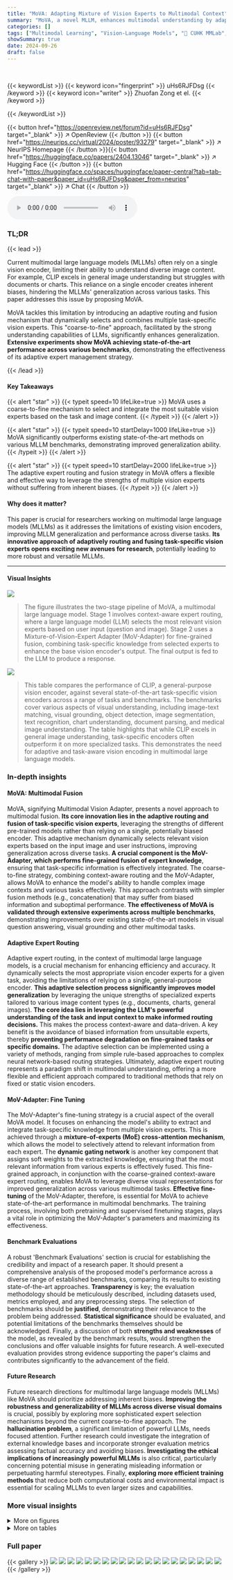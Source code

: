 ```yaml
---
title: "MoVA: Adapting Mixture of Vision Experts to Multimodal Context"
summary: "MoVA, a novel MLLM, enhances multimodal understanding by adaptively routing and fusing task-specific vision experts for improved generalization across diverse image content."
categories: []
tags: ["Multimodal Learning", "Vision-Language Models", "🏢 CUHK MMLab",]
showSummary: true
date: 2024-09-26
draft: false
---
```


<br>

{{< keywordList >}}
{{< keyword icon="fingerprint" >}} uHs6RJFDsg {{< /keyword >}}
{{< keyword icon="writer" >}} Zhuofan Zong et el. {{< /keyword >}}
 
{{< /keywordList >}}

{{< button href="https://openreview.net/forum?id=uHs6RJFDsg" target="_blank" >}}
↗ OpenReview
{{< /button >}}
{{< button href="https://neurips.cc/virtual/2024/poster/93279" target="_blank" >}}
↗ NeurIPS Homepage
{{< /button >}}{{< button href="https://huggingface.co/papers/2404.13046" target="_blank" >}}
↗ Hugging Face
{{< /button >}}
{{< button href="https://huggingface.co/spaces/huggingface/paper-central?tab=tab-chat-with-paper&paper_id=uHs6RJFDsg&paper_from=neurips" target="_blank" >}}
↗ Chat
{{< /button >}}



<audio controls>
    <source src="https://ai-paper-reviewer.com/uHs6RJFDsg/podcast.wav" type="audio/wav">
    Your browser does not support the audio element.
</audio>


### TL;DR


{{< lead >}}

Current multimodal large language models (MLLMs) often rely on a single vision encoder, limiting their ability to understand diverse image content.  For example, CLIP excels in general image understanding but struggles with documents or charts. This reliance on a single encoder creates inherent biases, hindering the MLLMs' generalization across various tasks.  This paper addresses this issue by proposing MoVA.

MoVA tackles this limitation by introducing an adaptive routing and fusion mechanism that dynamically selects and combines multiple task-specific vision experts. This "coarse-to-fine" approach, facilitated by the strong understanding capabilities of LLMs, significantly enhances generalization.  **Extensive experiments show MoVA achieving state-of-the-art performance across various benchmarks**, demonstrating the effectiveness of its adaptive expert management strategy.

{{< /lead >}}


#### Key Takeaways

{{< alert "star" >}}
{{< typeit speed=10 lifeLike=true >}} MoVA uses a coarse-to-fine mechanism to select and integrate the most suitable vision experts based on the task and image content. {{< /typeit >}}
{{< /alert >}}

{{< alert "star" >}}
{{< typeit speed=10 startDelay=1000 lifeLike=true >}} MoVA significantly outperforms existing state-of-the-art methods on various MLLM benchmarks, demonstrating improved generalization ability. {{< /typeit >}}
{{< /alert >}}

{{< alert "star" >}}
{{< typeit speed=10 startDelay=2000 lifeLike=true >}} The adaptive expert routing and fusion strategy in MoVA offers a flexible and effective way to leverage the strengths of multiple vision experts without suffering from inherent biases. {{< /typeit >}}
{{< /alert >}}

#### Why does it matter?
This paper is crucial for researchers working on multimodal large language models (MLLMs) as it addresses the limitations of existing vision encoders, improving MLLM generalization and performance across diverse tasks.  **Its innovative approach of adaptively routing and fusing task-specific vision experts opens exciting new avenues for research**, potentially leading to more robust and versatile MLLMs.

------
#### Visual Insights



![](https://ai-paper-reviewer.com/uHs6RJFDsg/figures_3_1.jpg)

> The figure illustrates the two-stage pipeline of MoVA, a multimodal large language model.  Stage 1 involves context-aware expert routing, where a large language model (LLM) selects the most relevant vision experts based on user input (question and image).  Stage 2 uses a Mixture-of-Vision-Expert Adapter (MoV-Adapter) for fine-grained fusion, combining task-specific knowledge from selected experts to enhance the base vision encoder's output.  The final output is fed to the LLM to produce a response.





![](https://ai-paper-reviewer.com/uHs6RJFDsg/tables_1_1.jpg)

> This table compares the performance of CLIP, a general-purpose vision encoder, against several state-of-the-art task-specific vision encoders across a range of tasks and benchmarks.  The benchmarks cover various aspects of visual understanding, including image-text matching, visual grounding, object detection, image segmentation, text recognition, chart understanding, document parsing, and medical image understanding. The table highlights that while CLIP excels in general image understanding, task-specific encoders often outperform it on more specialized tasks. This demonstrates the need for adaptive and task-aware vision encoding in multimodal large language models.





### In-depth insights


#### MoVA: Multimodal Fusion
MoVA, signifying Multimodal Vision Adapter, presents a novel approach to multimodal fusion.  **Its core innovation lies in the adaptive routing and fusion of task-specific vision experts**, leveraging the strengths of different pre-trained models rather than relying on a single, potentially biased encoder. This adaptive mechanism dynamically selects relevant vision experts based on the input image and user instructions, improving generalization across diverse tasks.  **A crucial component is the MoV-Adapter, which performs fine-grained fusion of expert knowledge**, ensuring that task-specific information is effectively integrated. The coarse-to-fine strategy, combining context-aware routing and the MoV-Adapter, allows MoVA to enhance the model's ability to handle complex image contexts and various tasks effectively. This approach contrasts with simpler fusion methods (e.g., concatenation) that may suffer from biased information and suboptimal performance.  **The effectiveness of MoVA is validated through extensive experiments across multiple benchmarks**, demonstrating improvements over existing state-of-the-art models in visual question answering, visual grounding and other multimodal tasks.

#### Adaptive Expert Routing
Adaptive expert routing, in the context of multimodal large language models, is a crucial mechanism for enhancing efficiency and accuracy.  It dynamically selects the most appropriate vision encoder experts for a given task, avoiding the limitations of relying on a single, general-purpose encoder. **This adaptive selection process significantly improves model generalization** by leveraging the unique strengths of specialized experts tailored to various image content types (e.g., documents, charts, general images).  **The core idea lies in leveraging the LLM's powerful understanding of the task and input context to make informed routing decisions.** This makes the process context-aware and data-driven.  A key benefit is the avoidance of biased information from unsuitable experts, thereby **preventing performance degradation on fine-grained tasks or specific domains.**  The adaptive selection can be implemented using a variety of methods, ranging from simple rule-based approaches to complex neural network-based routing strategies. Ultimately, adaptive expert routing represents a paradigm shift in multimodal understanding, offering a more flexible and efficient approach compared to traditional methods that rely on fixed or static vision encoders.

#### MoV-Adapter: Fine Tuning
The MoV-Adapter's fine-tuning strategy is a crucial aspect of the overall MoVA model.  It focuses on enhancing the model's ability to extract and integrate task-specific knowledge from multiple vision experts. This is achieved through a **mixture-of-experts (MoE) cross-attention mechanism**, which allows the model to selectively attend to relevant information from each expert. The **dynamic gating network** is another key component that assigns soft weights to the extracted knowledge, ensuring that the most relevant information from various experts is effectively fused.  This fine-grained approach, in conjunction with the coarse-grained context-aware expert routing, enables MoVA to leverage diverse visual representations for improved generalization across various multimodal tasks.  **Effective fine-tuning** of the MoV-Adapter, therefore, is essential for MoVA to achieve state-of-the-art performance in multimodal benchmarks. The training process, involving both pretraining and supervised finetuning stages, plays a vital role in optimizing the MoV-Adapter's parameters and maximizing its effectiveness. 

#### Benchmark Evaluations
A robust 'Benchmark Evaluations' section is crucial for establishing the credibility and impact of a research paper.  It should present a comprehensive analysis of the proposed model's performance across a diverse range of established benchmarks, comparing its results to existing state-of-the-art approaches.  **Transparency** is key; the evaluation methodology should be meticulously described, including datasets used, metrics employed, and any preprocessing steps.  The selection of benchmarks should be **justified**, demonstrating their relevance to the problem being addressed.  **Statistical significance** should be evaluated, and potential limitations of the benchmarks themselves should be acknowledged.  Finally, a discussion of both **strengths and weaknesses** of the model, as revealed by the benchmark results, would strengthen the conclusions and offer valuable insights for future research.  A well-executed evaluation provides strong evidence supporting the paper's claims and contributes significantly to the advancement of the field.

#### Future Research
Future research directions for multimodal large language models (MLLMs) like MoVA should prioritize addressing inherent biases.  **Improving the robustness and generalizability of MLLMs across diverse visual domains** is crucial, possibly by exploring more sophisticated expert selection mechanisms beyond the current coarse-to-fine approach.  The **hallucination problem**, a significant limitation of powerful LLMs, needs focused attention.  Further research could investigate the integration of external knowledge bases and incorporate stronger evaluation metrics assessing factual accuracy and avoiding biases.  **Investigating the ethical implications of increasingly powerful MLLMs** is also critical, particularly concerning potential misuse in generating misleading information or perpetuating harmful stereotypes. Finally, **exploring more efficient training methods** that reduce both computational costs and environmental impact is essential for scaling MLLMs to even larger sizes and capabilities.


### More visual insights

<details>
<summary>More on figures
</summary>


![](https://ai-paper-reviewer.com/uHs6RJFDsg/figures_4_1.jpg)

> This figure illustrates the two-stage process of MoVA, a multimodal large language model.  The first stage involves coarse-grained context-aware expert routing, where the LLM selects the most relevant vision experts based on the input image, user question, and expert descriptions. The second stage is a fine-grained expert fusion using the MoV-Adapter, which extracts task-specific knowledge from the selected experts and fuses it with the base vision encoder's representation.  This combined representation is then fed to the LLM to generate a response.


![](https://ai-paper-reviewer.com/uHs6RJFDsg/figures_5_1.jpg)

> This figure illustrates the two-stage training process of the MoVA model. Stage 1 focuses on pretraining, enhancing the model's ability to extract task-specific knowledge. Stage 2 involves supervised finetuning, aiming to improve the model's overall multimodal capabilities.  The diagram visually represents the flow of data and information through the model's components (LLM, Vision Experts, MoV-Adapter, Base Encoder) during both stages, highlighting the different supervision strategies employed.


![](https://ai-paper-reviewer.com/uHs6RJFDsg/figures_5_2.jpg)

> The MoV-Adapter consists of multiple adapter blocks and a text encoder. Each block contains an expert knowledge extractor, a dynamic gating network, and a transformer block. The expert knowledge extractor uses cross-attention layers to extract task-specific knowledge from selected vision experts. The dynamic gating network generates expert-wise soft weights based on multimodal context. The transformer block processes the fused visual representation.  The text encoder extracts language context information from user instructions.


![](https://ai-paper-reviewer.com/uHs6RJFDsg/figures_19_1.jpg)

> This figure illustrates the two-stage process of MoVA.  The first stage, context-aware expert routing, uses the LLM to choose the best vision experts based on the input image and question. The second stage, fine-grained expert fusion with MoV-Adapter, then uses those selected experts to refine the visual representation before the LLM generates a final response. This process combines coarse-grained and fine-grained approaches to leverage the strengths of various vision experts.


![](https://ai-paper-reviewer.com/uHs6RJFDsg/figures_20_1.jpg)

> The figure illustrates the two-stage process of MoVA: 1) Coarse-grained Context-Aware Expert Routing: The LLM selects context-relevant vision experts from a pool based on the user's question and image. 2) Fine-grained Expert Fusion with MoV-Adapter: The MoV-Adapter extracts and fuses task-specific knowledge from the selected experts, enhancing the final visual representation before feeding it to the LLM for response generation. This coarse-to-fine approach leverages expert knowledge based on multimodal context and model expertise, improving generalization.


</details>




<details>
<summary>More on tables
</summary>


![](https://ai-paper-reviewer.com/uHs6RJFDsg/tables_6_1.jpg)
> This table compares the performance of MoVA against other state-of-the-art multimodal large language models (MLLMs) across several benchmark datasets.  The benchmarks cover a range of tasks, and the table shows various metrics including performance scores on each benchmark.  The table also includes details about the language models used (LLM), the number of training samples used in both the pretraining and finetuning stages, and the number of image tokens processed by each model.  This allows for a comparison of MoVA's performance based on different LLMs and training scales.

![](https://ai-paper-reviewer.com/uHs6RJFDsg/tables_7_1.jpg)
> This table compares the performance of MoVA against other state-of-the-art multimodal large language models (MLLMs) across various benchmarks.  It shows the model used (LLM), the number of parameters, the number of training samples used in pre-training (PT) and fine-tuning (SFT), the number of image tokens processed, and the performance scores on several benchmark tasks (MME, MMB, MMBCN, QBench, MathVista, MathVerse, POPE). The results highlight MoVA's competitive performance, particularly its ability to achieve significant gains in challenging tasks.

![](https://ai-paper-reviewer.com/uHs6RJFDsg/tables_7_2.jpg)
> This table compares the performance of various models on the RefCOCO Referring Expression Comprehension (REC) task.  The accuracy (Acc@0.5) is reported for three variations of the RefCOCO dataset (val, test-A, test-B). The models are categorized as either 'Generalist' (models with general-purpose capabilities) or 'Specialist' (models specifically designed for grounding tasks or finetuned on the RefCOCO dataset).  The table aims to demonstrate MoVA's performance relative to other generalist and specialist models, showcasing its effectiveness in a visual grounding task.

![](https://ai-paper-reviewer.com/uHs6RJFDsg/tables_8_1.jpg)
> This table compares the performance of MoVA against LLaVA-Med and LLaVA-1.5 on two biomedical visual question answering (VQA) benchmark datasets: VQA-RAD and SLAKE.  The results are broken down by whether the evaluation was open-set (Open) or closed-set (Close).  LLaVA-Med (ft) represents the performance of LLaVA-Med after full finetuning on the benchmarks.  MoVA shows improvements in both open- and closed-set settings, indicating its ability to generalize and perform well on unseen data.

![](https://ai-paper-reviewer.com/uHs6RJFDsg/tables_8_2.jpg)
> This table presents the results of ablation experiments conducted on the MoVA model.  It shows the performance of MoVA compared to variations where key components are removed or replaced.  Specifically, it examines the effect of removing the context-aware expert routing, removing the MoV-Adapter, and using random routing instead of context-aware routing. The results are presented in terms of accuracy on the GQA, ChartQA, and DocVQA benchmarks, highlighting the contribution of each component to the overall model performance.

![](https://ai-paper-reviewer.com/uHs6RJFDsg/tables_8_3.jpg)
> This table presents the performance comparison of MoVA with different numbers of activated experts (K).  The results are shown for two tasks: GQA and ChartQA.  A dynamic selection of experts is compared against scenarios where a fixed number (1, 2, or 3) of experts are used. This helps illustrate the effectiveness of the model's adaptive expert routing strategy.

![](https://ai-paper-reviewer.com/uHs6RJFDsg/tables_8_4.jpg)
> This table presents the results of ablation studies conducted on MoVA's components.  It shows the performance of MoVA on GQA, ChartQA, and DocVQA when using various configurations: The original MoVA design, a version with random routing instead of context-aware routing, a version without the routing mechanism entirely, and finally, a version without the MoV-Adapter.  By comparing these configurations, the table helps to assess the contribution of each component of MoVA and determine the impact of the coarse-to-fine expert routing and fusion strategy.

![](https://ai-paper-reviewer.com/uHs6RJFDsg/tables_8_5.jpg)
> This table presents the results of open-world experiments evaluating the performance of MoVA's expert routing in scenarios with novel vision experts.  It compares MoVA's performance (measured by accuracy) against baselines using different numbers of training samples (2K vs. 5K) and alternative routing designs (removing data augmentation, using an MLP classifier instead of an LLM). The results demonstrate MoVA's robustness and generalization ability in open scenarios.

![](https://ai-paper-reviewer.com/uHs6RJFDsg/tables_17_1.jpg)
> This table details the configurations of the various vision experts used in the MoVA model.  It shows the number of parameters (Params), the input resolution, width, depth, and the shape of the output feature map for each expert. The asterisk (*) indicates that a convolution layer is used to compress the output feature for that specific expert.

![](https://ai-paper-reviewer.com/uHs6RJFDsg/tables_17_2.jpg)
> This table compares the performance of MoVA against other state-of-the-art Multimodal Large Language Models (MLLMs) across several popular benchmarks.  It shows the performance (measured by different metrics depending on the benchmark) of various models, including different versions of MoVA using various LLMs (Vicuna-7B, Llama3-8B, and Hermes-Yi-34B).  The table also provides information on the number of training samples used (both in pre-training and supervised fine-tuning stages) and the number of image tokens processed by the LLM for each model.  This allows for a comparison of MoVA's performance relative to other models, considering both model size and training data.

![](https://ai-paper-reviewer.com/uHs6RJFDsg/tables_18_1.jpg)
> This table compares the performance of MoVA against other state-of-the-art multimodal large language models (MLLMs) across various benchmarks.  It shows the model used (LLM), the number of training samples used in the pre-training (PT) and supervised fine-tuning (SFT) stages, the number of image tokens processed by the language model (#IMG), and the performance scores on several MLLM benchmarks: MME, MMB, MMBCN, QBench, MathVista, MathVerse, and POPE. The table helps demonstrate MoVA's competitive performance against other models, especially considering its efficiency in processing a relatively smaller number of image tokens.

![](https://ai-paper-reviewer.com/uHs6RJFDsg/tables_18_2.jpg)
> This table compares the performance of MoVA against other state-of-the-art multimodal large language models (MLLMs) on several popular benchmarks.  It shows that MoVA achieves significant performance gains, particularly when using larger language models like Hermes-Yi-34B. The table also provides details on the number of training samples used for pretraining (PT) and finetuning (SFT), as well as the number of image tokens processed by the language model (#IMG). This demonstrates MoVA's efficiency and effectiveness.

</details>




### Full paper

{{< gallery >}}
<img src="https://ai-paper-reviewer.com/uHs6RJFDsg/1.png" class="grid-w50 md:grid-w33 xl:grid-w25" />
<img src="https://ai-paper-reviewer.com/uHs6RJFDsg/2.png" class="grid-w50 md:grid-w33 xl:grid-w25" />
<img src="https://ai-paper-reviewer.com/uHs6RJFDsg/3.png" class="grid-w50 md:grid-w33 xl:grid-w25" />
<img src="https://ai-paper-reviewer.com/uHs6RJFDsg/4.png" class="grid-w50 md:grid-w33 xl:grid-w25" />
<img src="https://ai-paper-reviewer.com/uHs6RJFDsg/5.png" class="grid-w50 md:grid-w33 xl:grid-w25" />
<img src="https://ai-paper-reviewer.com/uHs6RJFDsg/6.png" class="grid-w50 md:grid-w33 xl:grid-w25" />
<img src="https://ai-paper-reviewer.com/uHs6RJFDsg/7.png" class="grid-w50 md:grid-w33 xl:grid-w25" />
<img src="https://ai-paper-reviewer.com/uHs6RJFDsg/8.png" class="grid-w50 md:grid-w33 xl:grid-w25" />
<img src="https://ai-paper-reviewer.com/uHs6RJFDsg/9.png" class="grid-w50 md:grid-w33 xl:grid-w25" />
<img src="https://ai-paper-reviewer.com/uHs6RJFDsg/10.png" class="grid-w50 md:grid-w33 xl:grid-w25" />
<img src="https://ai-paper-reviewer.com/uHs6RJFDsg/11.png" class="grid-w50 md:grid-w33 xl:grid-w25" />
<img src="https://ai-paper-reviewer.com/uHs6RJFDsg/12.png" class="grid-w50 md:grid-w33 xl:grid-w25" />
<img src="https://ai-paper-reviewer.com/uHs6RJFDsg/13.png" class="grid-w50 md:grid-w33 xl:grid-w25" />
<img src="https://ai-paper-reviewer.com/uHs6RJFDsg/14.png" class="grid-w50 md:grid-w33 xl:grid-w25" />
<img src="https://ai-paper-reviewer.com/uHs6RJFDsg/15.png" class="grid-w50 md:grid-w33 xl:grid-w25" />
<img src="https://ai-paper-reviewer.com/uHs6RJFDsg/16.png" class="grid-w50 md:grid-w33 xl:grid-w25" />
<img src="https://ai-paper-reviewer.com/uHs6RJFDsg/17.png" class="grid-w50 md:grid-w33 xl:grid-w25" />
<img src="https://ai-paper-reviewer.com/uHs6RJFDsg/18.png" class="grid-w50 md:grid-w33 xl:grid-w25" />
<img src="https://ai-paper-reviewer.com/uHs6RJFDsg/19.png" class="grid-w50 md:grid-w33 xl:grid-w25" />
<img src="https://ai-paper-reviewer.com/uHs6RJFDsg/20.png" class="grid-w50 md:grid-w33 xl:grid-w25" />
{{< /gallery >}}